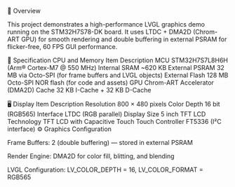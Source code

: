 📘 Overview

This project demonstrates a high-performance LVGL graphics demo running on the STM32H7S78-DK board.
It uses LTDC + DMA2D (Chrom-ART GPU) for smooth rendering and double buffering in external PSRAM for flicker-free, 60 FPS GUI performance.

🧠 Specification
CPU and Memory
Item	Description
MCU	STM32H7S7L8H6H (Arm® Cortex-M7 @ 550 MHz)
Internal SRAM	~620 KB
External PSRAM	32 MB via Octo-SPI (for frame buffers and LVGL objects)
External Flash	128 MB Octo-SPI NOR flash (for code and assets)
GPU	Chrom-ART Accelerator (DMA2D)
Cache	32 KB I-Cache + 32 KB D-Cache

🖥️ Display
Item	Description
Resolution	800 × 480 pixels
Color Depth	16 bit (RGB565)
Interface	LTDC (RGB parallel)
Display Size	5 inch TFT LCD
Technology	TFT LCD with Capacitive Touch
Touch Controller	FT5336 (I²C interface)
⚙️ Graphics Configuration

Frame Buffers: 2 (double buffering) — stored in external PSRAM

Render Engine: DMA2D for color fill, blitting, and blending

LVGL Configuration: LV_COLOR_DEPTH = 16, LV_COLOR_FORMAT = RGB565
